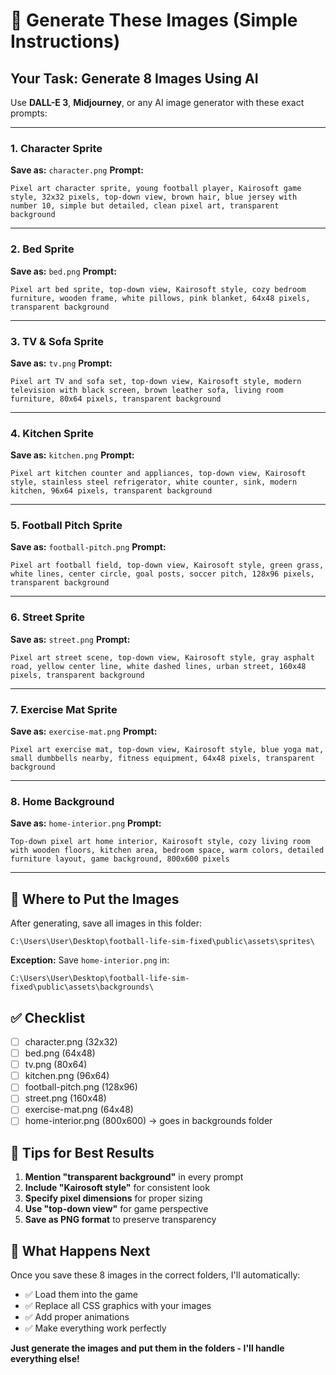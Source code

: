 # 🎨 Generate These Images (Simple Instructions)

## Your Task: Generate 8 Images Using AI

Use **DALL-E 3**, **Midjourney**, or any AI image generator with these exact prompts:

---

### 1. **Character Sprite** 
**Save as:** `character.png`
**Prompt:** 
```
Pixel art character sprite, young football player, Kairosoft game style, 32x32 pixels, top-down view, brown hair, blue jersey with number 10, simple but detailed, clean pixel art, transparent background
```

---

### 2. **Bed Sprite**
**Save as:** `bed.png`
**Prompt:**
```
Pixel art bed sprite, top-down view, Kairosoft style, cozy bedroom furniture, wooden frame, white pillows, pink blanket, 64x48 pixels, transparent background
```

---

### 3. **TV & Sofa Sprite**
**Save as:** `tv.png`
**Prompt:**
```
Pixel art TV and sofa set, top-down view, Kairosoft style, modern television with black screen, brown leather sofa, living room furniture, 80x64 pixels, transparent background
```

---

### 4. **Kitchen Sprite**
**Save as:** `kitchen.png`
**Prompt:**
```
Pixel art kitchen counter and appliances, top-down view, Kairosoft style, stainless steel refrigerator, white counter, sink, modern kitchen, 96x64 pixels, transparent background
```

---

### 5. **Football Pitch Sprite**
**Save as:** `football-pitch.png`
**Prompt:**
```
Pixel art football field, top-down view, Kairosoft style, green grass, white lines, center circle, goal posts, soccer pitch, 128x96 pixels, transparent background
```

---

### 6. **Street Sprite**
**Save as:** `street.png`
**Prompt:**
```
Pixel art street scene, top-down view, Kairosoft style, gray asphalt road, yellow center line, white dashed lines, urban street, 160x48 pixels, transparent background
```

---

### 7. **Exercise Mat Sprite**
**Save as:** `exercise-mat.png`
**Prompt:**
```
Pixel art exercise mat, top-down view, Kairosoft style, blue yoga mat, small dumbbells nearby, fitness equipment, 64x48 pixels, transparent background
```

---

### 8. **Home Background**
**Save as:** `home-interior.png`
**Prompt:**
```
Top-down pixel art home interior, Kairosoft style, cozy living room with wooden floors, kitchen area, bedroom space, warm colors, detailed furniture layout, game background, 800x600 pixels
```

---

## 📁 Where to Put the Images

After generating, save all images in this folder:
```
C:\Users\User\Desktop\football-life-sim-fixed\public\assets\sprites\
```

**Exception:** Save `home-interior.png` in:
```
C:\Users\User\Desktop\football-life-sim-fixed\public\assets\backgrounds\
```

## ✅ Checklist

- [ ] character.png (32x32)
- [ ] bed.png (64x48) 
- [ ] tv.png (80x64)
- [ ] kitchen.png (96x64)
- [ ] football-pitch.png (128x96)
- [ ] street.png (160x48)
- [ ] exercise-mat.png (64x48)
- [ ] home-interior.png (800x600) → goes in backgrounds folder

## 🎯 Tips for Best Results

1. **Mention "transparent background"** in every prompt
2. **Include "Kairosoft style"** for consistent look
3. **Specify pixel dimensions** for proper sizing
4. **Use "top-down view"** for game perspective
5. **Save as PNG format** to preserve transparency

## 🚀 What Happens Next

Once you save these 8 images in the correct folders, I'll automatically:
- ✅ Load them into the game
- ✅ Replace all CSS graphics with your images  
- ✅ Add proper animations
- ✅ Make everything work perfectly

**Just generate the images and put them in the folders - I'll handle everything else!**
